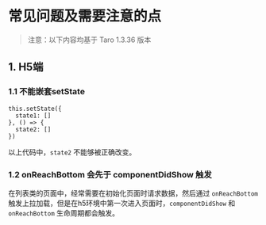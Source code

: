 # 常见问题及需要注意的点

> 注意：以下内容均基于 Taro 1.3.36 版本

## 1. H5端

### 1.1 不能嵌套setState

```tsx
this.setState({
  state1: []
}, () => {
  state2: []
})
```

以上代码中，`state2` 不能够被正确改变。

### 1.2 onReachBottom 会先于 componentDidShow 触发

在列表类的页面中，经常需要在初始化页面时请求数据，然后通过 `onReachBottom` 触发上拉加载，但是在h5环境中第一次进入页面时，`componentDidShow` 和 `onReachBottom` 生命周期都会触发。
